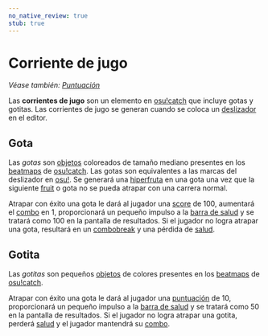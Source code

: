 ```yaml
---
no_native_review: true
stub: true
---
```


# Corriente de jugo

*Véase también: [Puntuación](/wiki/Gameplay/Score)*

Las **corrientes de jugo** son un elemento en [osu!catch](/wiki/Game_mode/osu!catch) que incluye gotas y gotitas. Las corrientes de jugo se generan cuando se coloca un [deslizador](/wiki/Hit_object/Slider) en el editor.

## Gota

Las *gotas* son [objetos](/wiki/Hit_object) coloreados de tamaño mediano presentes en los [beatmaps](/wiki/Beatmap) de [osu!catch](/wiki/Game_mode/osu!catch). Las gotas son equivalentes a las marcas del deslizador en [osu!](/wiki/Game_mode/osu!). Se generará una [hiperfruta](/wiki/Hit_object/Hyperfruit) en una gota una vez que la siguiente [fruit](/wiki/Hit_object/Fruit) o gota no se pueda atrapar con una carrera normal.

Atrapar con éxito una gota le dará al jugador una [score](/wiki/Gameplay/Score) de 100, aumentará el [combo](/wiki/Gameplay/Combo_(score_multiplier)) en 1, proporcionará un pequeño impulso a la [barra de salud](/wiki/Client/Interface/Health_bar) y se tratará como 100 en la pantalla de resultados. Si el jugador no logra atrapar una gota, resultará en un [combobreak](/wiki/Gameplay/Judgement/Combobreak) y una pérdida de [salud](/wiki/Gameplay/Health).

## Gotita

Las *gotitas* son pequeños [objetos](/wiki/Hit_object) de colores presentes en los [beatmaps](/wiki/Beatmap) de [osu!catch](/wiki/Game_mode/osu!catch).

Atrapar con éxito una gota le dará al jugador una [puntuación](/wiki/Gameplay/Score) de 10, proporcionará un pequeño impulso a la [barra de salud](/wiki/Client/Interface/Health_bar) y se tratará como 50 en la pantalla de resultados. Si el jugador no logra atrapar una gotita, perderá [salud](/wiki/Gameplay/Health) y el jugador mantendrá su [combo](/wiki/Gameplay/Combo_(score_multiplier)).

